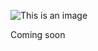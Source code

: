 ![This is an image](https://www.inthecloud247.com/wp-content/uploads/2022/06/GitHub-PowerShell.png)

Coming soon
